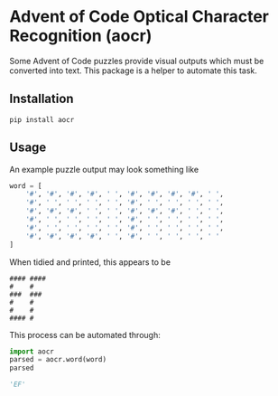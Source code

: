 # Advent of Code Optical Character Recognition (aocr)

Some Advent of Code puzzles provide visual outputs which must be 
converted into text. This package is a helper to automate this task.

## Installation

```
pip install aocr
```

## Usage

An example puzzle output may look something like

```python
word = [
    '#', '#', '#', '#', ' ', '#', '#', '#', '#', ' ',
    '#', ' ', ' ', ' ', ' ', '#', ' ', ' ', ' ', ' ',
    '#', '#', '#', ' ', ' ', '#', '#', '#', ' ', ' ',
    '#', ' ', ' ', ' ', ' ', '#', ' ', ' ', ' ', ' ',
    '#', ' ', ' ', ' ', ' ', '#', ' ', ' ', ' ', ' ',
    '#', '#', '#', '#', ' ', '#', ' ', ' ', ' ', ' '
]
```

When tidied and printed, this appears to be 
```
#### #### 
#    #    
###  ###  
#    #    
#    #    
#### #
```

This process can be automated through:

```python
import aocr
parsed = aocr.word(word)
parsed
```

```python
'EF' 
```
